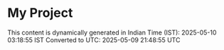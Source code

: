 # My Project

This content is dynamically generated in Indian Time (IST): 2025-05-10 03:18:55 IST
Converted to UTC: 2025-05-09 21:48:55 UTC

